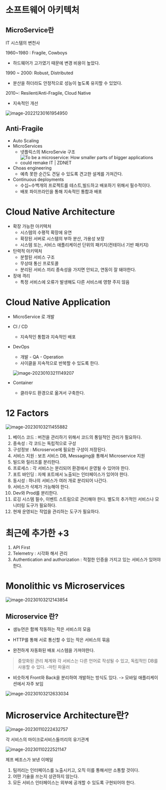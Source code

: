 # 소프트웨어 아키텍처

## MicroService란

IT 시스템의 변천사

1960~1980 : Fragile, Cowboys

- 하드웨어가 고가였기 때문에 변경 비용이 높았다.

1990 ~ 2000: Robust, Distributed

- 분산을 하더라도 안정적으로 성능이 높도록 유지할 수 있었다.

2010~: Resilent/Anti-Fragile,  Cloud Native

- 지속적인 개선

![image-20221230161954950](images/image-20221230161954950.png)



## Anti-Fragile

- Auto Scaling
- MicroServices
  - 넷플릭스의 MicroServie 구조
  - ![To be a microservice: How smaller parts of bigger applications could remake  IT | ZDNET](https://www.zdnet.com/a/img/2018/07/30/3cd011df-430d-4cda-aab8-e6ae707eac1b/netflix-microservices-diagram-bruce-wong.jpg)
- Choas engineering
  - 예측 못한 순간도 견딜 수 있도록 견고한 설계를 가져간다.
- Continuous deployments
  - 수십~수백개의 프로젝트를 테스트,빌드하고 배포하기 위해서 필수적이다.
  - 배포 파이프라인을 통해 지속적인 통합과 배포



# Cloud Native Architecture

- 확장 가능한 아키텍처
  - 시스템의 수평적 확장에 유연
  - 확장된 서버로 시스템의 부하 분산, 가용성 보장
  - 시스템 또는, 서비스 애플리케이션 단위의 패키지(컨테이너 기반 패키지)
- 탄력적 아키텍처
  - 분할된 서비스 구조
  - 무상태 통신 프로토콜
  - 분리된 서비스 끼리 종속성을 가지면 안되고, 연동이 잘 돼야한다.
- 장애 격리
  - 특정 서비스에 오류가 발생해도 다른 서비스에 영향 주지 않음



# Cloud Native Application

- MicroService 로 개발

- CI / CD

  - 지속적인 통합과 지속적인 배포

- DevOps

  - 개발 - QA - Operation
  - 사이클을 지속적으로 반복할 수 있도록 한다.

  ![image-20230103211149207](images/image-20230103211149207.png)

- Container

  - 클라우드 환경으로 옮겨서 구축한다.



# 12 Factors

![image-20230103211455882](images/image-20230103211455882.png)



1. 베이스 코드 : 버전을 관리하기 위해서 코드의 통일적인 관리가 필요하다.
2. 종속성 : 각 코드는 독립적으로 구성
3. 구성정보 : Microservce에 필요한 구성이 저장된다.
4. 서비스 지원 : 보조 서비스 DB, Messaging을 통해서 Microservice 지원
5. 빌드와 릴리즈를 분리한다.
6. 프로세스 : 각 서비스는 분리되어 환경에서 운영될 수 있어야 한다.
7. 포트 바인딩 : 자체 포트에서 노출되는 인터페이스가 있어야 한다.
8. 동시성 : 하나의 서비스가 여러 개로 분리되어 나간다.
9. 서비스가 삭제가 가능해야 한다.
10. Dev와 Prod를 분리한다. 
11. 로깅 시스템 필수, 이벤트 스트림으로 관리해야 한다. 별도의 추가적인 서비스나 모니터링 도구가 필요하다.
12. 현재 운영되는 작업을 관리하는 도구가 필요하다.



# 최근에 추가한 +3

1. API First
2. Telemetry : 시각화 해서 관리
3. Authentication and authorization : 적절한 인증을 가지고 있는 서비스가 있어야 한다.



# Monolithic vs Microservices



![image-20230103212143854](images/image-20230103212143854.png)



## Microservice 란?

- 샘뉴먼은 함께 작동하는 작은 서비스의 모음

- HTTP를 통해 서로 통신할 수 있는 작은 서비스의 묶음
- 완전하게 자동화된 배포 시스템을 가져야한다.

> 중앙화된 관리 체계와 각 서비스는 다른 언어로 작성될 수 있고, 독립적인 DB를 사용할 수 있다. -마틴 파울러

- 비슷하게 Front와 Back을 분리하여 개발하는 방식도 있다. -> 모바일 애플리케이션에서 자주 보임

![image-20230103212633034](images/image-20230103212633034.png)



# Microservice Architecture란?

![image-20230110222432757](images/image-20230110222432757.png)

각 서비스의 마이크로서비스들끼리의 유기관계

![image-20230110222521147](images/image-20230110222521147.png)

제프 베조스가 보낸 이메일

1. 팀끼리는 인터페이스를 노출시키고, 오직 이를 통해서만 소통할 것이다.
2. 어떤 기술을 쓰는지 상관하지 않는다.
3. 모든 서비스 인터페이스는 외부에 공개할 수 있도록 구현되어야 한다.

